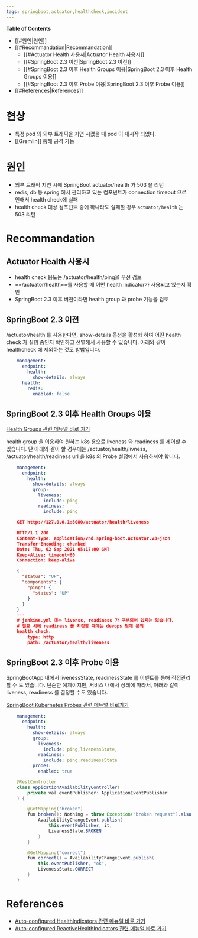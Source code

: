 ```yaml
---
tags: springboot,actuator,healthcheck,incident
---
```


**Table of Contents**

- [[#원인|원인]]
- [[#Recommandation|Recommandation]]
  - [[#Actuator Health 사용시|Actuator Health 사용시]]
  - [[#SpringBoot 2.3 이전|SpringBoot 2.3 이전]]
  - [[#SpringBoot 2.3 이후 Health Groups 이용|SpringBoot 2.3 이후 Health Groups 이용]]
  - [[#SpringBoot 2.3 이후 Probe 이용|SpringBoot 2.3 이후 Probe 이용]]
- [[#References|References]]

# 현상

- 특정 pod 의 외부 트래픽을 지연 시켰을 때 pod 이 재시작 되었다.
- [[Gremlin]] 통해 공격 가능

# 원인

- 외부 트래픽 지연 시에 SpringBoot actuator/health 가 503 을 리턴
- redis, db 등 spring 에서 관리하고 있는 컴포넌트가 connection timeout 으로 인해서 health check에 실패
- health check 대상 컴포넌트 중에 하나라도 실패할 경우 `actuator/health` 는 503 리턴

# Recommandation

## Actuator Health 사용시

- health check 용도는 /actuator/health/ping을 우선 검토
- ==/actuator/health==를 사용할 때 어떤 health indicator가 사용되고 있는지 확인
- SpringBoot 2.3 이후 버전이라면 health group 과 probe 기능을 검토

## SpringBoot 2.3 이전

/actuator/health 를 사용한다면, show-details 옵션을 활성화 하여 어떤 health check 가 실행 중인지 확인하고 선별해서 사용할 수 있습니다. 아래와 같이 healthcheck 에 제외하는 것도 방법입니다.

```yaml
    management:
      endpoint:
        health:
          show-details: always
      health:
        redis:
          enabled: false
```

## SpringBoot 2.3 이후 Health Groups 이용

[Health Groups 관련 메뉴얼 바로 가기](https://docs.spring.io/spring-boot/docs/2.3.0.RELEASE/reference/html/production-ready-features.html#production-ready-health-groups)

health group 을 이용하여 원하는 k8s 용으로 liveness 와 readiness 를 제어할 수 있습니다. 단 아래와 같이 할 경우에는 /actuator/health/livness, /actuator/health/readiness url 을 k8s 의 Probe 설정에서 사용하셔야 합니다.

```yaml
    management:
      endpoint:
        health:
          show-details: always
          group:
            liveness:
              include: ping
            readiness:
              include: ping
```

```json
    GET http://127.0.0.1:8080/actuator/health/liveness

    HTTP/1.1 200 
    Content-Type: application/vnd.spring-boot.actuator.v3+json
    Transfer-Encoding: chunked
    Date: Thu, 02 Sep 2021 05:17:00 GMT
    Keep-Alive: timeout=60
    Connection: keep-alive

    {
      "status": "UP",
      "components": {
        "ping": {
          "status": "UP"
        }
      }
    }
    ---
    # jenkins.yml 에는 livenss, readiness 가 구분되어 있지는 않습니다.
    # 필요 시에 readiness 를 지정할 때에는 devops 팀에 문의
    health_check:
        type: http
        path: /actuator/health/liveness

```

## SpringBoot 2.3 이후 Probe 이용

SpringBootApp 내에서 livenessState, readinessState 를 이벤트를 통해 직접관리할 수 도 있습니다. 단순한 예제이지만, 서비스 내에서 상태에 따라서, 아래와 같이 liveness, readiness 를 결정할 수도 있습니다.

[SpringBoot Kubernetes Probes 관련 메뉴얼 바로가기](https://docs.spring.io/spring-boot/docs/2.3.0.RELEASE/reference/html/production-ready-features.html#production-ready-kubernetes-probes)

```yaml
    management:
      endpoint:
        health:
          show-details: always
          group:
            liveness:
              include: ping,livenessState,
            readiness:
              include: ping,readinessState
          probes:
            enabled: true

```

```java
    @RestController
    class AppicationAvailabilityController(
        private val eventPublisher: ApplicationEventPublisher
    ) {

        @GetMapping("broken")
        fun broken(): Nothing = throw Exception("broken request").also {
            AvailabilityChangeEvent.publish(
                this.eventPublisher, it,
                LivenessState.BROKEN
            )
        }

        @GetMapping("correct")
        fun correct() = AvailabilityChangeEvent.publish(
            this.eventPublisher, "ok",
            LivenessState.CORRECT
        )
    }

```

# References

- [Auto-configured HealthIndicators 관련 메뉴얼 바로 가기](https://docs.spring.io/spring-boot/docs/2.3.0.RELEASE/reference/html/production-ready-features.html#production-ready-health-indicators)
- [Auto-configured ReactiveHealthIndicators 관련 메뉴얼 바로 가기](http://auto-configured%20reactivehealthindicators/)
